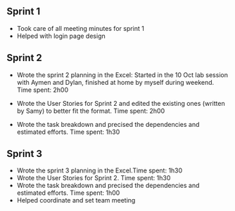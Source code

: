 ## Sprint 1
- Took care of all meeting minutes for sprint 1
- Helped with login page design

## Sprint 2
- Wrote the sprint 2 planning in the Excel: Started in the 10 Oct lab session with Aymen and Dylan, finished at home by myself during weekend. Time spent: 2h00

- Wrote the User Stories for Sprint 2 and edited the existing ones (written by Samy) to better fit the format. Time spent: 2h00

- Wrote the task breakdown and precised the dependencies and estimated efforts. Time spent: 1h30

## Sprint 3
- Wrote the sprint 3 planning in the Excel.Time spent: 1h30
- Wrote the User Stories for Sprint 2. Time spent: 1h30
- Wrote the task breakdown and precised the dependencies and estimated efforts. Time spent: 1h00
- Helped coordinate and set team meeting 